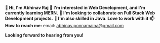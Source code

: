 **👋 Hi, I'm Abhinav Raj**
**👀 I'm interested in Web Development, and I'm currently learning MERN.**
**🌱 I'm looking to collaborate on Full Stack Web Development projects.**
**💞️ I'm also skilled in Java. Love to work with it**
**📫 How to reach me:**
 email: abhinav.ponnamaina@gmail.com

**Looking forward to hearing from you!**

<!---
AbhinavRaj-7769/AbhinavRaj-7769 is a ✨ special ✨ repository because its `README.md` (this file) appears on your GitHub profile.
You can click the Preview link to take a look at your changes.
--->
